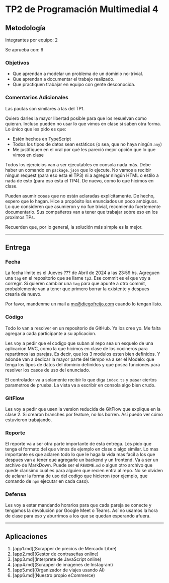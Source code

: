 # TP2 de Programación Multimedial 4

## Metodología

Integrantes por equipo: 2

Se aprueba con:         6

### Objetivos

- Que aprendan a modelar un problema de un dominio no-trivial.
- Que aprendan a documentar el trabajo realizado.
- Que practiquen trabajar en equipo con gente desconocida.

### Comentarios Adicionales

Las pautas son similares a las del TP1.

Quiero darles la mayor libertad posible para que los resuelvan como quieran. Incluso pueden no usar lo que vimos en clase si saben otra forma. Lo único que les pido es que:

- Estén hechos en TypeScript
- Todos los tipos de datos sean estáticos (o sea, que no haya ningún `any`)
- Me justifiquen en el oral por qué les pareció mejor opción que lo que vimos en clase

Todos los ejercicios van a ser ejecutables en consola nada más. Debe haber un comando en `package.json` que lo ejecute. No vamos a recibir ningun request (para eso esta el TP3) ni a agregar ningún HTML o estilo a nada de esto (para eso esta el TP4). De nuevo, como lo que hicimos en clase.

Pueden asumir cosas que no están aclaradas explícitamente. De hecho, espero que lo hagan. Hice a propósito los enunciados un poco ambiguos. Lo que consideren que asumieron y no fue trivial, recomiendo fuertemente documentarlo. Sus compañeros van a tener que trabajar sobre eso en los proximos TPs.

Recuerden que, por lo general, la solución más simple es la mejor.

----

## Entrega

### Fecha

La fecha límite es el Jueves ??? de Abril de 2024 a las 23:59 hs. Agreguen una `tag` en el repositorio que se llame `tp2`. Ese commit es el que voy a corregir. Si quieren cambiar una `tag` para que apunte a otro commit, probablemente van a tener que primero borrar la existente y despues crearla de nuevo.

Por favor, mandenme un mail a <me@diegofreijo.com> cuando lo tengan listo.

### Código

Todo lo van a resolver en un repositorio de GitHub. Ya los cree yo. Me falta agregar a cada participante a su aplicacion.

Les voy a pedir que el codigo que suban al repo sea un esquelo de una aplicacion MVC, como la que hicimos en clase de los cocineros para repartirnos las parejas. Es decir, que los 3 modulos esten bien definidos. Y adonde van a dedicar la mayor parte del tiempo va a ser el Modelo: que tenga los tipos de datos del dominio definidos y que posea funciones para resolver los casos de uso del enunciado.

El controlador va a solamente recibir lo que diga `index.ts` y pasar ciertos parametros de prueba. La vista va a escribir en consola algo bien crudo.

### GitFlow

Les voy a pedir que usen la version reducida de GitFlow que explique en la clase 2. Si crearon branches por feature, no los borren. Así puedo ver cómo estuvieron trabajando.

### Reporte

El reporte va a ser otra parte importante de esta entrega. Les pido que tenga el formato del que vimos de ejemplo en clase o algo similar. Lo mas importante es que aclaren todo lo que le haga la vida mas facil a los que despues van a tener que agregarle un backend y un frontend. Va a ser un archivo de MarkDown. Puede ser el `README.md` o algun otro archivo que quede clarisimo cual es para alguien que recien entra al repo. No se olviden de aclarar la forma de uso del codigo que hicieron (por ejemplo, que comando de `npm` ejecutar en cada caso).

### Defensa

Les voy a estar mandando horarios para que cada pareja se conecte y tengamos la devolución por Google Meet o Teams. Así no usamos la hora de clase para eso y aburrimos a los que se quedan esperando afuera.

----

## Aplicaciones

1. [app1.md](Scrapper de precios de Mercado Libre)
2. [app2.md](Gestor de contraseñas online)
3. [app3.md](Interprete de JavaScript online)
4. [app4.md](Scrapper de imagenes de Instagram)
5. [app5.md](Organizador de viajes usando AI)
6. [app6.md](Nuestro propio eCommerce)
